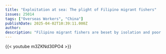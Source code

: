 ```yaml
---
title: "Exploitation at sea: The plight of Filipino migrant fishers"
issues: 25014
tags: ["Overseas Workers", "China"]
publishDate: 2025-04-02T10:39:11.000Z
author: 
description: "Filipino migrant fishers are beset by isolation and poor living conditions at sea, prone to sickness and abuse. Once they return home after a year or so, many of them report not getting their salaries and benefits spelled out in their contracts."
---
```


{{< youtube m3ZKNd30PO4 >}}